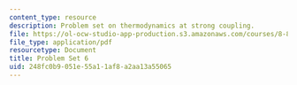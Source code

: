 ```yaml
---
content_type: resource
description: Problem set on thermodynamics at strong coupling.
file: https://ol-ocw-studio-app-production.s3.amazonaws.com/courses/8-821-string-theory-fall-2008/248fc0b9051e55a11af8a2aa13a55065_pset06.pdf
file_type: application/pdf
resourcetype: Document
title: Problem Set 6
uid: 248fc0b9-051e-55a1-1af8-a2aa13a55065
---
```

